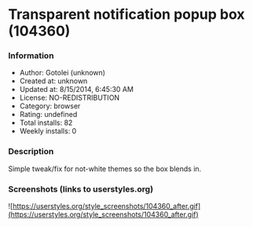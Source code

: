 # Transparent notification popup box (104360)

### Information
- Author: Gotolei (unknown)
- Created at: unknown
- Updated at: 8/15/2014, 6:45:30 AM
- License: NO-REDISTRIBUTION
- Category: browser
- Rating: undefined
- Total installs: 82
- Weekly installs: 0


### Description
Simple tweak/fix for not-white themes so the box blends in.


### Screenshots (links to userstyles.org)
![https://userstyles.org/style_screenshots/104360_after.gif](https://userstyles.org/style_screenshots/104360_after.gif)


